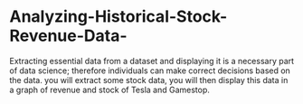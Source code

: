 # Analyzing-Historical-Stock-Revenue-Data-
Extracting essential data from a dataset and displaying it is a necessary part of data science; therefore individuals can make correct decisions based on the data. you will extract some stock data, you will then display this data in a graph of revenue and stock of Tesla and Gamestop.
